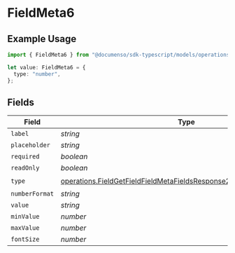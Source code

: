 # FieldMeta6

## Example Usage

```typescript
import { FieldMeta6 } from "@documenso/sdk-typescript/models/operations";

let value: FieldMeta6 = {
  type: "number",
};
```

## Fields

| Field                                                                                                                                                          | Type                                                                                                                                                           | Required                                                                                                                                                       | Description                                                                                                                                                    |
| -------------------------------------------------------------------------------------------------------------------------------------------------------------- | -------------------------------------------------------------------------------------------------------------------------------------------------------------- | -------------------------------------------------------------------------------------------------------------------------------------------------------------- | -------------------------------------------------------------------------------------------------------------------------------------------------------------- |
| `label`                                                                                                                                                        | *string*                                                                                                                                                       | :heavy_minus_sign:                                                                                                                                             | N/A                                                                                                                                                            |
| `placeholder`                                                                                                                                                  | *string*                                                                                                                                                       | :heavy_minus_sign:                                                                                                                                             | N/A                                                                                                                                                            |
| `required`                                                                                                                                                     | *boolean*                                                                                                                                                      | :heavy_minus_sign:                                                                                                                                             | N/A                                                                                                                                                            |
| `readOnly`                                                                                                                                                     | *boolean*                                                                                                                                                      | :heavy_minus_sign:                                                                                                                                             | N/A                                                                                                                                                            |
| `type`                                                                                                                                                         | [operations.FieldGetFieldFieldMetaFieldsResponse200ApplicationJSONType](../../models/operations/fieldgetfieldfieldmetafieldsresponse200applicationjsontype.md) | :heavy_check_mark:                                                                                                                                             | N/A                                                                                                                                                            |
| `numberFormat`                                                                                                                                                 | *string*                                                                                                                                                       | :heavy_minus_sign:                                                                                                                                             | N/A                                                                                                                                                            |
| `value`                                                                                                                                                        | *string*                                                                                                                                                       | :heavy_minus_sign:                                                                                                                                             | N/A                                                                                                                                                            |
| `minValue`                                                                                                                                                     | *number*                                                                                                                                                       | :heavy_minus_sign:                                                                                                                                             | N/A                                                                                                                                                            |
| `maxValue`                                                                                                                                                     | *number*                                                                                                                                                       | :heavy_minus_sign:                                                                                                                                             | N/A                                                                                                                                                            |
| `fontSize`                                                                                                                                                     | *number*                                                                                                                                                       | :heavy_minus_sign:                                                                                                                                             | N/A                                                                                                                                                            |